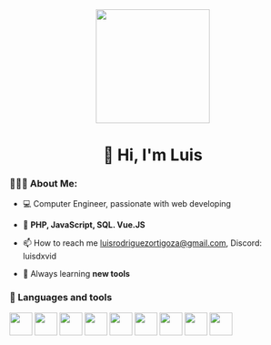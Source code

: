 <div id="header" align="center">
  <img src="https://media.giphy.com/media/26tn33aiTi1jkl6H6/giphy.gif"width="200"/>
  <h1 align="center">👋 Hi, I'm Luis</h1>
</div>

### 👨🏻‍💻 About Me: 

- 💻 Computer Engineer, passionate with web developing
  
- 💬 **PHP, JavaScript, SQL. Vue.JS**

- 📫 How to reach me luisrodriguezortigoza@gmail.com, Discord: luisdxvid

- 🌱 Always learning **new tools**

###

<div align="left">
  <h3>🔨 Languages and tools</h3>
  <div>
    <img
      src="https://cdn.jsdelivr.net/gh/devicons/devicon/icons/html5/html5-original-wordmark.svg"
      width="40"
      height="40"
    />
    <img
      src="https://cdn.jsdelivr.net/gh/devicons/devicon/icons/css3/css3-original.svg"
      width="40"
      height="40"
    />
    <img
      src="https://cdn.jsdelivr.net/gh/devicons/devicon/icons/javascript/javascript-original.svg"
      width="40"
      height="40"
    />
    <img
      src="https://cdn.jsdelivr.net/gh/devicons/devicon/icons/mysql/mysql-original-wordmark.svg"
      width="40"
      height="40"
    />
    <img
      src="https://cdn.jsdelivr.net/gh/devicons/devicon/icons/php/php-original.svg"
      width="40"
      height="40"
    />
    <img
      src="https://cdn.jsdelivr.net/gh/devicons/devicon/icons/nodejs/nodejs-plain.svg"
      width="40"
      height="40"
    />
    <img
      src="https://cdn.jsdelivr.net/gh/devicons/devicon/icons/react/react-original.svg"
      width="40"
      height="40"
    />
    <img
      src="https://cdn.jsdelivr.net/gh/devicons/devicon/icons/bootstrap/bootstrap-original.svg"
      width="40"
      height="40"
    />
    <img
      src="https://cdn.jsdelivr.net/gh/devicons/devicon/icons/git/git-original.svg"
      width="40"
      height="40"
    />
  </div>
</div>

  
